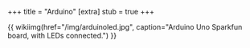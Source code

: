 +++
title = "Arduino"
[extra]
stub = true
+++

{{ wikiimg(href="/img/arduinoled.jpg", caption="Arduino Uno Sparkfun board, with LEDs connected.") }}
